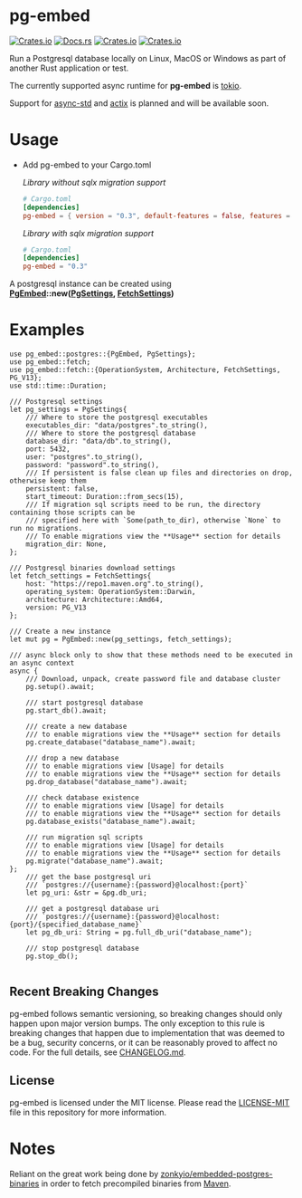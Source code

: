 
 # pg-embed

 [![Crates.io](https://img.shields.io/crates/v/pg-embed)](http://crates.io/crates/pg-embed)
 [![Docs.rs](https://docs.rs/pg-embed/badge.svg)](https://docs.rs/pg-embed)
 [![Crates.io](https://img.shields.io/crates/d/pg-embed)](http://crates.io/crates/pg-embed)
 [![Crates.io](https://img.shields.io/crates/l/pg-embed)](https://github.com/faokunega/pg-embed/blob/master/LICENSE)

 Run a Postgresql database locally on Linux, MacOS or Windows as part of another Rust application or test.

 The currently supported async runtime for **pg-embed** is [tokio](https://crates.io/crates/tokio).

 Support for [async-std](https://crates.io/crates/async-std) and [actix](https://crates.io/crates/actix) is planned
 and will be available soon.

 # Usage

 - Add pg-embed to your Cargo.toml

      *Library without sqlx migration support*

      ```toml
      # Cargo.toml
      [dependencies]
      pg-embed = { version = "0.3", default-features = false, features = ["rt_tokio"] }
      ```

      *Library with sqlx migration support*

      ```toml
      # Cargo.toml
      [dependencies]
      pg-embed = "0.3"
      ```

 A postgresql instance can be created using<br/>
 **[PgEmbed]( postgres::PgEmbed )::new([PgSettings]( postgres::PgSettings ), [FetchSettings]( fetch::FetchSettings ))**

 # Examples

 ```
 use pg_embed::postgres::{PgEmbed, PgSettings};
 use pg_embed::fetch;
 use pg_embed::fetch::{OperationSystem, Architecture, FetchSettings, PG_V13};
 use std::time::Duration;

 /// Postgresql settings
 let pg_settings = PgSettings{
     /// Where to store the postgresql executables
     executables_dir: "data/postgres".to_string(),
     /// Where to store the postgresql database
     database_dir: "data/db".to_string(),
     port: 5432,
     user: "postgres".to_string(),
     password: "password".to_string(),
     /// If persistent is false clean up files and directories on drop, otherwise keep them
     persistent: false,
     start_timeout: Duration::from_secs(15),
     /// If migration sql scripts need to be run, the directory containing those scripts can be
     /// specified here with `Some(path_to_dir), otherwise `None` to run no migrations.
     /// To enable migrations view the **Usage** section for details
     migration_dir: None,
 };

 /// Postgresql binaries download settings
 let fetch_settings = FetchSettings{
     host: "https://repo1.maven.org".to_string(),
     operating_system: OperationSystem::Darwin,
     architecture: Architecture::Amd64,
     version: PG_V13
 };

 /// Create a new instance
 let mut pg = PgEmbed::new(pg_settings, fetch_settings);

 /// async block only to show that these methods need to be executed in an async context
 async {
     /// Download, unpack, create password file and database cluster
     pg.setup().await;

     /// start postgresql database
     pg.start_db().await;

     /// create a new database
     /// to enable migrations view the **Usage** section for details
     pg.create_database("database_name").await;

     /// drop a new database
     /// to enable migrations view [Usage] for details
     /// to enable migrations view the **Usage** section for details
     pg.drop_database("database_name").await;

     /// check database existence
     /// to enable migrations view [Usage] for details
     /// to enable migrations view the **Usage** section for details
     pg.database_exists("database_name").await;

     /// run migration sql scripts
     /// to enable migrations view [Usage] for details
     /// to enable migrations view the **Usage** section for details
     pg.migrate("database_name").await;
 };
     /// get the base postgresql uri
     /// `postgres://{username}:{password}@localhost:{port}`
     let pg_uri: &str = &pg.db_uri;

     /// get a postgresql database uri
     /// `postgres://{username}:{password}@localhost:{port}/{specified_database_name}`
     let pg_db_uri: String = pg.full_db_uri("database_name");

     /// stop postgresql database
     pg.stop_db();


 ```

 ## Recent Breaking Changes

 pg-embed follows semantic versioning, so breaking changes should only happen upon major version bumps. The only exception to this rule is breaking changes that happen due to implementation that was deemed to be a bug, security concerns, or it can be reasonably proved to affect no code. For the full details, see [CHANGELOG.md](https://github.com/faokunega/pg-embed/blob/master/CHANGELOG.md).



 ## License

 pg-embed is licensed under the MIT license. Please read the [LICENSE-MIT](https://github.com/faokunega/pg-embed/blob/master/LICENSE) file in this repository for more information.

 # Notes

 Reliant on the great work being done by [zonkyio/embedded-postgres-binaries](https://github.com/zonkyio/embedded-postgres-binaries) in order to fetch precompiled binaries from [Maven](https://mvnrepository.com/artifact/io.zonky.test.postgres/embedded-postgres-binaries-bom).

